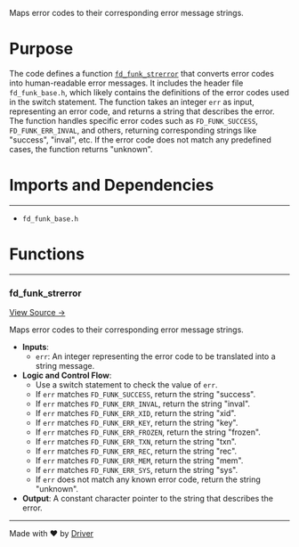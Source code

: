 <!--------------------------------------------------------------------------------->
<!-- IMPORTANT: This file is auto-generated by Driver (https://driver.ai). -------->
<!-- Manual edits may be overwritten on future commits. --------------------------->
<!--------------------------------------------------------------------------------->

Maps error codes to their corresponding error message strings.

# Purpose
The code defines a function [`fd_funk_strerror`](<#fd_funk_strerror>) that converts error codes into human-readable error messages. It includes the header file `fd_funk_base.h`, which likely contains the definitions of the error codes used in the switch statement. The function takes an integer `err` as input, representing an error code, and returns a string that describes the error. The function handles specific error codes such as `FD_FUNK_SUCCESS`, `FD_FUNK_ERR_INVAL`, and others, returning corresponding strings like "success", "inval", etc. If the error code does not match any predefined cases, the function returns "unknown".
# Imports and Dependencies

---
- `fd_funk_base.h`


# Functions

---
### fd\_funk\_strerror<!-- {{#callable:fd_funk_strerror}} -->
[View Source →](<../../../../src/funk/fd_funk_base.c#L3>)

Maps error codes to their corresponding error message strings.
- **Inputs**:
    - `err`: An integer representing the error code to be translated into a string message.
- **Logic and Control Flow**:
    - Use a switch statement to check the value of `err`.
    - If `err` matches `FD_FUNK_SUCCESS`, return the string "success".
    - If `err` matches `FD_FUNK_ERR_INVAL`, return the string "inval".
    - If `err` matches `FD_FUNK_ERR_XID`, return the string "xid".
    - If `err` matches `FD_FUNK_ERR_KEY`, return the string "key".
    - If `err` matches `FD_FUNK_ERR_FROZEN`, return the string "frozen".
    - If `err` matches `FD_FUNK_ERR_TXN`, return the string "txn".
    - If `err` matches `FD_FUNK_ERR_REC`, return the string "rec".
    - If `err` matches `FD_FUNK_ERR_MEM`, return the string "mem".
    - If `err` matches `FD_FUNK_ERR_SYS`, return the string "sys".
    - If `err` does not match any known error code, return the string "unknown".
- **Output**: A constant character pointer to the string that describes the error.



---
Made with ❤️ by [Driver](https://www.driver.ai/)